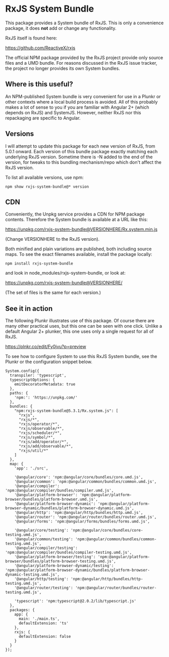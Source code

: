 # RxJS System Bundle

This package provides a System bundle of RxJS. This is only a convenience
package, it does **not** add or change any functionality.

RxJS itself is found here:

https://github.com/ReactiveX/rxjs

The official NPM package provided by the RxJS project provide only source files
and a UMD bundle. For reasons discussed in the RxJS issue tracker, the project
no longer provides its own System bundles.

##  Where is this useful?

An NPM-published System bundle is very convenient for use in a Plunkr or other
contexts where a local build process is avoided. All of this probably makes a
lot of sense to you if you are familiar with Angular 2+ (which depends on RxJS)
and SystemJS. However, neither RxJS nor this repackaging are specific to
Angular.

## Versions

I will attempt to update this package for each new version of RxJS, from 5.0.1
onward. Each version of this bundle package exactly matching each underlying
RxJS version. Sometime there is -N added to the end of the version, for tweaks
to this bundling mechanism/repo which don't affect the RxJS version.

To list all available versions, use npm:

```
npm show rxjs-system-bundle@* version
```

## CDN

Conveniently, the Unpkg service provides a CDN for NPM package contents.
Therefore the System bundle is available at a URL like this:

https://unpkg.com/rxjs-system-bundle@VERSIONHERE/Rx.system.min.js

(Change VERSIONHERE to the RxJS version).

Both minified and plain variations are published, both including source maps. To
see the exact filenames available, install the package locally:

```
npm install rxjs-system-bundle
```

and look in node_modules/rxjs-system-bundle, or look at:

https://unpkg.com/rxjs-system-bundle@VERSIONHERE/

(The set of files is the same for each version.)

## See it in action

The following Plunkr illustrates use of this package. Of course there are many
other practical uses, but this one can be seen with one click. Unlike a default
Angular 2+ plunker, this one uses only a single request for all of RxJS.

https://plnkr.co/edit/Fy0jvu?p=preview

To see how to configure System to use this RxJS System bundle, see the Plunkr or
the configuration snippet below.

```
System.config({
  transpiler: 'typescript',
  typescriptOptions: {
    emitDecoratorMetadata: true
  },
  paths: {
    'npm:': 'https://unpkg.com/'
  },
  bundles: {
    "npm:rxjs-system-bundle@5.3.1/Rx.system.js": [
      "rxjs",
      "rxjs/*",
      "rxjs/operator/*",
      "rxjs/observable/*",
      "rxjs/scheduler/*",
      "rxjs/symbol/*",
      "rxjs/add/operator/*",
      "rxjs/add/observable/*",
      "rxjs/util/*"
    ]
  },
  map: {
    'app': './src',

    '@angular/core': 'npm:@angular/core/bundles/core.umd.js',
    '@angular/common': 'npm:@angular/common/bundles/common.umd.js',
    '@angular/compiler': 'npm:@angular/compiler/bundles/compiler.umd.js',
    '@angular/platform-browser': 'npm:@angular/platform-browser/bundles/platform-browser.umd.js',
    '@angular/platform-browser-dynamic': 'npm:@angular/platform-browser-dynamic/bundles/platform-browser-dynamic.umd.js',
    '@angular/http': 'npm:@angular/http/bundles/http.umd.js',
    '@angular/router': 'npm:@angular/router/bundles/router.umd.js',
    '@angular/forms': 'npm:@angular/forms/bundles/forms.umd.js',

    '@angular/core/testing': 'npm:@angular/core/bundles/core-testing.umd.js',
    '@angular/common/testing': 'npm:@angular/common/bundles/common-testing.umd.js',
    '@angular/compiler/testing': 'npm:@angular/compiler/bundles/compiler-testing.umd.js',
    '@angular/platform-browser/testing': 'npm:@angular/platform-browser/bundles/platform-browser-testing.umd.js',
    '@angular/platform-browser-dynamic/testing': 'npm:@angular/platform-browser-dynamic/bundles/platform-browser-dynamic-testing.umd.js',
    '@angular/http/testing': 'npm:@angular/http/bundles/http-testing.umd.js',
    '@angular/router/testing': 'npm:@angular/router/bundles/router-testing.umd.js',

    'typescript': 'npm:typescript@2.0.2/lib/typescript.js'
  },
  packages: {
    app: {
      main: './main.ts',
      defaultExtension: 'ts'
    },
    rxjs: {
      defaultExtension: false
    }
  }
});
```
